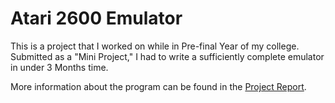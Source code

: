 # Atari 2600 Emulator

This is a project that I worked on while in Pre-final Year of my college. 
Submitted as a "Mini Project," I had to write a sufficiently complete emulator 
in under 3 Months time. 

More information about the program can be found in the [Project
Report](docs/final_report.pdf).
